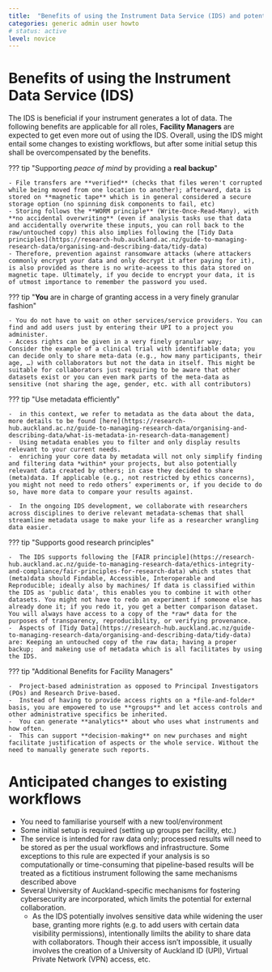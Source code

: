 ```yaml
---
title:  "Benefits of using the Instrument Data Service (IDS) and potential changes to existing workflows"
categories: generic admin user howto
# status: active
level: novice
---
```


# Benefits of using the Instrument Data Service (IDS) 

The IDS is beneficial if your instrument generates a lot of data. The following benefits are applicable for all roles, **Facility Managers** are expected to get even more out of using the IDS. 
Overall, using the IDS might entail some changes to existing workflows, but after some initial setup this shall be overcompensated by the benefits.

 

??? tip "Supporting *peace of mind* by providing a **real backup**"

    - File transfers are **verified** (checks that files weren't corrupted while being moved from one location to another); afterward, data is stored on **magnetic tape** which is in general considered a secure storage option (no spinning disk components to fail, etc)
    - Storing follows the **WORM principle** (Write-Once-Read-Many), with **no accidental overwriting** (even if analysis tasks use that data and accidentally overwrite these inputs, you can roll back to the raw/untouched copy) this also implies following the [Tidy Data principles](https://research-hub.auckland.ac.nz/guide-to-managing-research-data/organising-and-describing-data/tidy-data)
    - Therefore, prevention against ransomware attacks (where attackers commonly encrypt your data and only decrypt it after paying for it), is also provided as there is no write-aceess to this data stored on magnetic tape. Ultimately, if you decide to encrypt your data, it is of utmost importance to remember the password you used. 

??? tip "**You** are in charge of granting access in a very finely granular fashion"

    - You do not have to wait on other services/service providers. You can find and add users just by entering their UPI to a project you administer.
    - Access rights can be given in a very finely granular way; 
    Consider the example of a clinical trial with identifiable data; you can decide only to share meta-data (e.g., how many participants, their age, …) with collaborators but not the data in itself. This might be suitable for collaborators just requiring to be aware that other datasets exist or you can even mark parts of the meta-data as sensitive (not sharing the age, gender, etc. with all contributors)


??? tip "Use metadata efficiently"

    -  in this context, we refer to metadata as the data about the data, more details to be found [here](https://research-hub.auckland.ac.nz/guide-to-managing-research-data/organising-and-describing-data/what-is-metadata-in-research-data-management)
    -  Using metadata enables you to filter and only display results relevant to your current needs. 
    -  enriching your core data by metadata will not only simplify finding and filtering data *within* your projects, but also potentially relevant data created by others; in case they decided to share (meta)data. If applicable (e.g., not restricted by ethics concerns), you might not need to redo others’ experiments or, if you decide to do so, have more data to compare your results against.

    -  In the ongoing IDS development, we collaborate with researchers across disciplines to derive relevant metadata-schemas that shall streamline metadata usage to make your life as a researcher wrangling data easier. 

??? tip "Supports good research principles"

    -  The IDS supports following the [FAIR principle](https://research-hub.auckland.ac.nz/guide-to-managing-research-data/ethics-integrity-and-compliance/fair-principles-for-research-data) which states that (meta)data should Findable, Accessible, Interoperable and Reproducible; ideally also by machines/ If data is classified within the IDS as 'public data', this enables you to combine it with other datasets. You might not have to redo an experiment if someone else has already done it; if you redo it, you get a better comparison dataset. You will always have access to a copy of the *raw* data for the purposes of transparency, reproducibility, or verifying provenance.
    -  Aspects of [Tidy Data](https://research-hub.auckland.ac.nz/guide-to-managing-research-data/organising-and-describing-data/tidy-data) are: Keeping an untouched copy of the raw data; having a proper backup;  and makeing use of metadata which is all facilitates by using the IDS. 

??? tip "Additional Benefits for Facility Managers"

    -  Project-based administration as opposed to Principal Investigators (POs) and Research Drive-based.
    -  Instead of having to provide access rights on a *file-and-folder* basis, you are empowered to use **groups** and let access controls and other administrative specifics be inherited. 
    -  You can generate **analytics** about who uses what instruments and how often. 
    -  This can support **decision-making** on new purchases and might facilitate justification of aspects or the whole service. Without the need to manually generate such reports. 
  
# Anticipated changes to existing workflows

- You need to familiarise yourself with a new tool/environment
- Some initial setup is required (setting up groups per facility, etc.)
- The service is intended for raw data only; processed results will need to be stored as per the usual workflows and infrastructure. Some exceptions to this rule are expected if your analysis is so computationally or time-consuming that pipeline-based results will be treated as a fictitious instrument following the same mechanisms described above
- Several University of Auckland-specific mechanisms for fostering cybersecurity are incorporated, which limits the potential for external collaboration.  
  - As the IDS potentially involves sensitive data while widening the user base, granting more rights (e.g. to add users with certain data visibility permissions), intentionally limilts the ability to share data with collaborators. Though their access isn’t impossible, it usually involves the creation of a University of Auckland ID (UPI), Virtual Private Network (VPN) access, etc. 